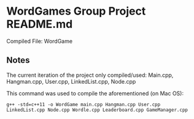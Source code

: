 WordGames Group Project README.md
=================================

Compiled File: WordGame 

## Notes 
The current iteration of the project only compiled/used:
Main.cpp, Hangman.cpp, User.cpp, LinkedList.cpp, Node.cpp

This command was used to compile the aforementioned (on Mac OS):
```
g++ -std=c++11 -o WordGame main.cpp Hangman.cpp User.cpp LinkedList.cpp Node.cpp Wordle.cpp Leaderboard.cpp GameManager.cpp
```

